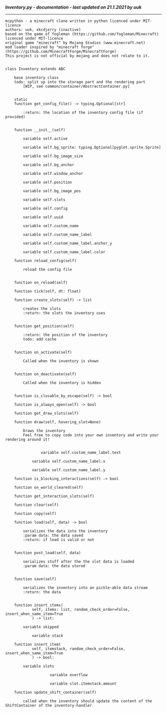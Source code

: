 ***Inventory.py - documentation - last updated on 21.1.2021 by uuk***
___

    mcpython - a minecraft clone written in python licenced under MIT-licence
    authors: uuk, xkcdjerry (inactive)
    based on the game of fogleman (https://github.com/fogleman/Minecraft) licenced under MIT-licence
    original game "minecraft" by Mojang Studios (www.minecraft.net)
    mod loader inspired by "minecraft forge" (https://github.com/MinecraftForge/MinecraftForge)
    This project is not official by mojang and does not relate to it.


    class Inventory extends ABC
        
        base inventory class
        todo: split up into the storage part and the rendering part
            [WIP, see common/container/AbstractContainer.py]


        static
        function get_config_file() -> typing.Optional[str]
            
            :return: the location of the inventory config file (if provided)


        function __init__(self)

            variable self.active

            variable self.bg_sprite: typing.Optional[pyglet.sprite.Sprite]

            variable self.bg_image_size

            variable self.bg_anchor

            variable self.window_anchor

            variable self.position

            variable self.bg_image_pos

            variable self.slots

            variable self.config

            variable self.uuid

            variable self.custom_name

            variable self.custom_name_label

            variable self.custom_name_label.anchor_y

            variable self.custom_name_label.color

        function reload_config(self)
            
            reload the config file


        function on_reload(self)

        function tick(self, dt: float)

        function create_slots(self) -> list
            
            creates the slots
            :return: the slots the inventory uses


        function get_position(self)
            
            :return: the position of the inventory
            todo: add cache


        function on_activate(self)
            
            Called when the inventory is shown


        function on_deactivate(self)
            
            Called when the inventory is hidden


        function is_closable_by_escape(self) -> bool

        function is_always_open(self) -> bool

        function get_draw_slots(self)

        function draw(self, hovering_slot=None)
            
            Draws the inventory
            Feel free to copy code into your own inventory and write your rendering around it!


                    variable self.custom_name_label.text

                variable self.custom_name_label.x

                variable self.custom_name_label.y

        function is_blocking_interactions(self) -> bool

        function on_world_cleared(self)

        function get_interaction_slots(self)

        function clear(self)

        function copy(self)

        function load(self, data) -> bool
            
            serializes the data into the inventory
            :param data: the data saved
            :return: if load is valid or not


        function post_load(self, data)
            
            serializes stuff after the the slot data is loaded
            :param data: the data stored


        function save(self)
            
            serializes the inventory into an pickle-able data stream
            :return: the data


        function insert_items(
                self, items: list, random_check_order=False, insert_when_same_item=True
                ) -> list:

            variable skipped

                variable stack

        function insert_item(
                self, itemstack, random_check_order=False, insert_when_same_item=True
                ) -> bool:

            variable slots

                        variable overflow

                        variable slot.itemstack.amount

        function update_shift_container(self)
            
            called when the inventory should update the content of the ShiftContainer of the inventory-handler
